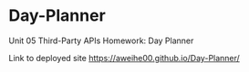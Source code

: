 # Day-Planner
Unit 05 Third-Party APIs Homework: Day Planner

Link to deployed site https://aweihe00.github.io/Day-Planner/ 

